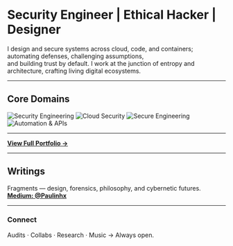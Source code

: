 # Security Engineer | Ethical Hacker | Designer

I design and secure systems across cloud, code, and containers; automating defenses, challenging assumptions,  
and building trust by default. I work at the junction of entropy and architecture, crafting living digital ecosystems.

---

## Core Domains  

![Security Engineering](https://img.shields.io/badge/Security_Engineering-0A66C2?style=for-the-badge&logo=protonvpn&logoColor=white)
![Cloud Security](https://img.shields.io/badge/Cloud_&_Infrastructure_Security-2E8B57?style=for-the-badge&logo=cloudflare&logoColor=white)
![Secure Engineering](https://img.shields.io/badge/Secure_Software_Engineering-FF7F50?style=for-the-badge&logo=githubcopilot&logoColor=white)
![Automation & APIs](https://img.shields.io/badge/Automation_&_APIs-DAA520?style=for-the-badge&logo=python&logoColor=black)

---

[**View Full Portfolio →**](https://gigantic-television-7bb.notion.site/Portfolio-1192d1dfab5680388422dac459a44b2d)

---

## Writings  

Fragments — design, forensics, philosophy, and cybernetic futures.  
[**Medium: @Paulinhx**](https://medium.com/@Paulinhx)

---

### Connect  

Audits · Collabs · Research · Music → Always open.





